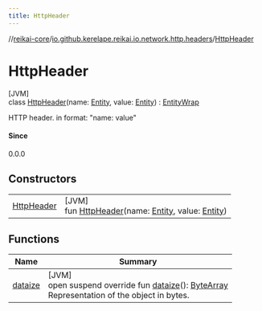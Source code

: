 ```yaml
---
title: HttpHeader
---
```

//[reikai-core](../../../index.html)/[io.github.kerelape.reikai.io.network.http.headers](../index.html)/[HttpHeader](index.html)



# HttpHeader



[JVM]\
class [HttpHeader](index.html)(name: [Entity](../../io.github.kerelape.reikai.core/-entity/index.html), value: [Entity](../../io.github.kerelape.reikai.core/-entity/index.html)) : [EntityWrap](../../io.github.kerelape.reikai.core/-entity-wrap/index.html)

HTTP header. in format: &quot;name: value&quot;



#### Since



0.0.0



## Constructors


| | |
|---|---|
| [HttpHeader](-http-header.html) | [JVM]<br>fun [HttpHeader](-http-header.html)(name: [Entity](../../io.github.kerelape.reikai.core/-entity/index.html), value: [Entity](../../io.github.kerelape.reikai.core/-entity/index.html)) |


## Functions


| Name | Summary |
|---|---|
| [dataize](../../io.github.kerelape.reikai.core/-entity/dataize.html) | [JVM]<br>open suspend override fun [dataize](../../io.github.kerelape.reikai.core/-entity/dataize.html)(): [ByteArray](https://kotlinlang.org/api/latest/jvm/stdlib/kotlin/-byte-array/index.html)<br>Representation of the object in bytes. |

